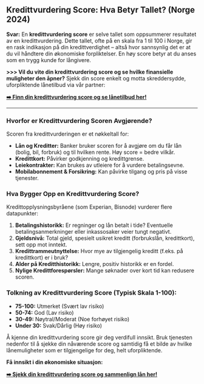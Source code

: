 ## Kredittvurdering Score: Hva Betyr Tallet? (Norge 2024)

**Svar:** En **kredittvurdering score** er selve tallet som oppsummerer resultatet av en kredittvurdering. Dette tallet, ofte på en skala fra 1 til 100 i Norge, gir en rask indikasjon på din kredittverdighet – altså hvor sannsynlig det er at du vil håndtere din økonomiske forpliktelser. En høy score betyr at du anses som en trygg kunde for långivere.

**>>> Vil du vite din kredittvurdering score og se hvilke finansielle muligheter den åpner?**
Sjekk din score enkelt og motta skreddersydde, uforpliktende lånetilbud via vår partner:

**[➡️ Finn din kredittvurdering score og se lånetilbud her!](https://adtr.co/oeswcz)**

---

### Hvorfor er Kredittvurdering Scoren Avgjørende?

Scoren fra kredittvurderingen er et nøkkeltall for:

*   **Lån og Kreditter:** Banker bruker scoren for å avgjøre om du får lån (bolig, bil, forbruk) og til hvilken rente. Høy score = bedre vilkår.
*   **Kredittkort:** Påvirker godkjenning og kredittgrense.
*   **Leiekontrakter:** Kan brukes av utleiere for å vurdere betalingsevne.
*   **Mobilabonnement & Forsikring:** Kan påvirke tilgang og pris på visse tjenester.

### Hva Bygger Opp en Kredittvurdering Score?

Kredittopplysningsbyråene (som Experian, Bisnode) vurderer flere datapunkter:

1.  **Betalingshistorikk:** Er regninger og lån betalt i tide? Eventuelle betalingsanmerkninger eller inkassosaker veier tungt negativt.
2.  **Gjeldsnivå:** Total gjeld, spesielt usikret kreditt (forbrukslån, kredittkort), sett opp mot inntekt.
3.  **Kredittrammeutnyttelse:** Hvor mye av tilgjengelig kreditt (f.eks. på kredittkort) er i bruk?
4.  **Alder på Kreditthistorikk:** Lengre, positiv historikk er en fordel.
5.  **Nylige Kredittforespørsler:** Mange søknader over kort tid kan redusere scoren.

### Tolkning av Kredittvurdering Score (Typisk Skala 1-100):

*   **75-100:** Utmerket (Svært lav risiko)
*   **50-74:** God (Lav risiko)
*   **30-49:** Nøytral/Moderat (Noe forhøyet risiko)
*   **Under 30:** Svak/Dårlig (Høy risiko)

Å kjenne din kredittvurdering score gir deg verdifull innsikt. Bruk tjenesten nedenfor til å sjekke din nåværende score og samtidig få et bilde av hvilke lånemuligheter som er tilgjengelige for deg, helt uforpliktende.

**Få innsikt i din økonomiske situasjon:**

**[➡️ Sjekk din kredittvurdering score og sammenlign lån her!](https://adtr.co/oeswcz)**
